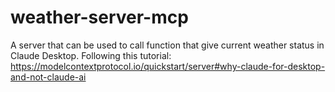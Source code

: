 # weather-server-mcp
A server that can be used to call function that give current weather status in Claude Desktop. Following this tutorial: https://modelcontextprotocol.io/quickstart/server#why-claude-for-desktop-and-not-claude-ai 
